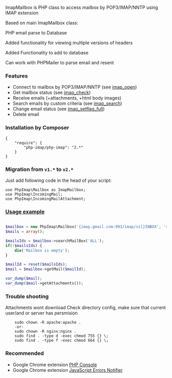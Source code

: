 
ImapMailbox is PHP class to access mailbox by POP3/IMAP/NNTP using IMAP extension

Based on main ImapMailbox class:

PHP email parse to Database

Added functionality for viewing multiple versions of headers

Added Functionality to add to database

Can work with PHPMailer to parse email and resent

### Features

* Connect to mailbox by POP3/IMAP/NNTP (see [imap_open](http://php.net/imap_open))
* Get mailbox status (see [imap_check](http://php.net/imap_check))
* Receive emails (+attachments, +html body images)
* Search emails by custom criteria (see [imap_search](http://php.net/imap_search))
* Change email status (see [imap_setflag_full](http://php.net/imap_setflag_full))
* Delete email

### Installation by Composer

	{
		"require": {
			"php-imap/php-imap": "2.*"
		}
	}

### Migration from `v1.*` to `v2.*`

Just add following code in the head of your script:

	use PhpImap\Mailbox as ImapMailbox;
	use PhpImap\IncomingMail;
	use PhpImap\IncomingMailAttachment;

### [Usage example](https://github.com/escobar022/php-imap/blob/master/example/index.php)
```php

$mailbox = new PhpImap\Mailbox('{imap.gmail.com:993/imap/ssl}INBOX', 'some@gmail.com', '*********', __DIR__);
$mails = array();

$mailsIds = $mailbox->searchMailBox('ALL');
if(!$mailsIds) {
	die('Mailbox is empty');
}

$mailId = reset($mailsIds);
$mail = $mailbox->getMail($mailId);

var_dump($mail);
var_dump($mail->getAttachments());
```


### Trouble shooting

Attachments wont download
	Check directory config, make sure that current user/and or server has persmision

		sudo chown -R apache:apache .
        -or-
        sudo chown -R nginx:nginx .
        sudo find . -type d -exec chmod 755 {} \;
        sudo find . -type f -exec chmod 664 {} \;

### Recommended

* Google Chrome extension [PHP Console](https://chrome.google.com/webstore/detail/php-console/nfhmhhlpfleoednkpnnnkolmclajemef)
* Google Chrome extension [JavaScript Errors Notifier](https://chrome.google.com/webstore/detail/javascript-errors-notifie/jafmfknfnkoekkdocjiaipcnmkklaajd)

